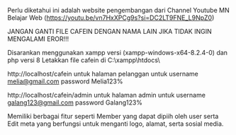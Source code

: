 Perlu diketahui ini adalah website pengembangan dari Channel Youtube MN Belajar Web (https://youtu.be/vn7HxXPCg9s?si=DC2LT9FNE_L9NpZ0)

JANGAN GANTI FILE CAFEIN DENGAN NAMA LAIN JIKA TIDAK INGIN MENGALAMI EROR!!!

Disarankan menggunakan xampp versi (xampp-windows-x64-8.2.4-0) dan php versi 8
Letakkan file cafein di C:\xampp\htdocs\

http://localhost/cafein
untuk halaman pelanggan
untuk username melia@gmail.com password Melia123%


http://localhost/cafein/admin
untuk halaman admin
untuk username galang123@gmail.com password Galang123%

Memiliki berbagai fitur seperti Member yang dapat dipiih oleh user serta Edit meta yang berfungsi untuk menganti logo, alamat, serta sosial media.
